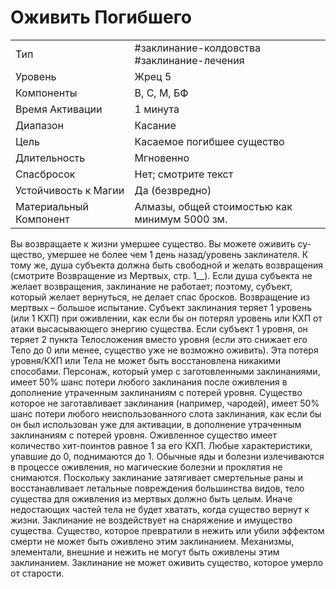 # Оживить Погибшего

|                        |                                               |
| ---------------------- | --------------------------------------------- |
| Тип                    | #заклинание-колдовства #заклинание-лечения    | 
| Уровень                | Жрец 5                                        |
| Компоненты             | В, С, М, БФ                                   |
| Время Активации        | 1 минута                                      |
| Диапазон               | Касание                                       |
| Цель                   | Касаемое погибшее существо                    |
| Длительность           | Мгновенно                                     |
| Спасбросок             | Нет; смотрите текст                           |
| Устойчивость к Магии   | Да (безвредно)                                |
| Материальный Компонент | Алмазы, общей стоимостью как минимум 5000 зм. |

Вы возвращаете к жизни умершее существо. Вы можете оживить су-щество, умершее не более чем 1 день назад/уровень заклинателя. К тому же, душа субъекта должна быть свободной и желать возвращения (смотрите Возвращение из Мертвых, стр. 1__). Если душа субъекта не желает возвращения, заклинание не работает; поэтому, субъект, который желает вернуться, не делает спас бросков. Возвращение из мертвых – большое испытание. Субъект заклинания теряет 1 уровень (или 1 КХП) при оживлении, как если бы он потерял уровень или КХП от атаки высасывающего энергию существа. Если субъект 1 уровня, он теряет 2 пункта Телосложения вместо уровня (если это снижает его Тело до 0 или менее, существо уже не возможно оживить). Эта потеря уровня/КХП или Тела не может быть восстановлена никакими способами. Персонаж, который умер с заготовленными заклинаниями, имеет 50% шанс потери любого заклинания после оживления в дополнение утраченным заклинаниям с потерей уровня. Существо которое не заготавливает заклинания (например, чародей), имеет 50% шанс потери любого неиспользованного слота заклинания, как если бы он был использован уже для активации, в дополнение утраченным заклинаниям с потерей уровня. Оживленное существо имеет количество хит-поинтов равное 1 за его КХП. Любые характеристики, упавшие до 0, поднимаются до 1. Обычные яды и болезни излечиваются в процессе оживления, но магические болезни и проклятия не снимаются. Поскольку заклинание затягивает смертельные раны и восстанавливает летальные повреждения большинства видов, тело существа для оживления из мертвых должно быть целым. Иначе недостающих частей тела не будет хватать, когда существо вернут к жизни. Заклинание не воздействует на снаряжение и имущество существа. Существо, которое превратили в нежить или убили эффектом смерти не может быть оживлено этим заклинанием. Механизмы, элементали, внешние и нежить не могут быть оживлены этим заклинанием. Заклинание не может оживить существо, которое умерло от старости.